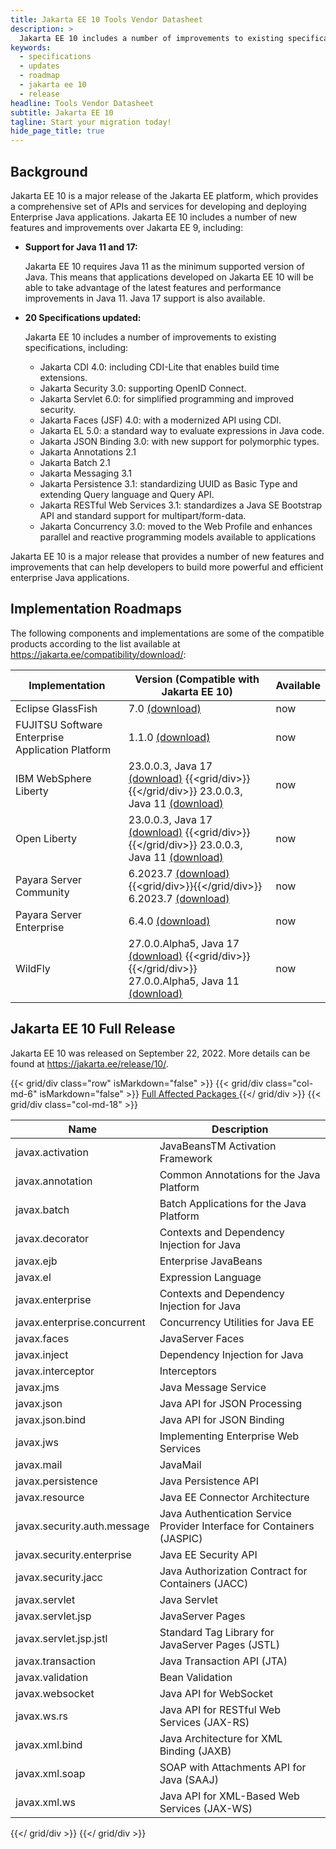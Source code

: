 ```yaml
---
title: Jakarta EE 10 Tools Vendor Datasheet
description: > 
  Jakarta EE 10 includes a number of improvements to existing specifications.
keywords:
  - specifications
  - updates
  - roadmap
  - jakarta ee 10
  - release
headline: Tools Vendor Datasheet
subtitle: Jakarta EE 10
tagline: Start your migration today!
hide_page_title: true
---
```


## Background

Jakarta EE 10 is a major release of the Jakarta EE platform, which provides a
comprehensive set of APIs and services for developing and deploying Enterprise
Java applications. Jakarta EE 10 includes a number of new features and
improvements over Jakarta EE 9, including:

- **Support for Java 11 and 17:**

  Jakarta EE 10 requires Java 11 as the minimum supported version of Java. This
  means that applications developed on Jakarta EE 10 will be able to take
  advantage of the latest features and performance improvements in Java 11. Java
  17 support is also available.

- **20 Specifications updated:**

  Jakarta EE 10 includes a number of improvements to existing specifications,
  including:

  - Jakarta CDI 4.0: including CDI-Lite that enables build time extensions.
  - Jakarta Security 3.0: supporting OpenID Connect.
  - Jakarta Servlet 6.0: for simplified programming and improved security.
  - Jakarta Faces (JSF) 4.0: with a modernized API using CDI.
  - Jakarta EL 5.0: a standard way to evaluate expressions in Java code.
  - Jakarta JSON Binding 3.0: with new support for polymorphic types.
  - Jakarta Annotations 2.1
  - Jakarta Batch 2.1
  - Jakarta Messaging 3.1
  - Jakarta Persistence 3.1: standardizing UUID as Basic Type and extending
    Query language and Query API.
  - Jakarta RESTful Web Services 3.1: standardizes a Java SE Bootstrap API and
    standard support for multipart/form-data.
  - Jakarta Concurrency 3.0: moved to the Web Profile and enhances parallel and
    reactive programming models available to applications

Jakarta EE 10 is a major release that provides a number of new features and
improvements that can help developers to build more powerful and efficient
enterprise Java applications.

## Implementation Roadmaps

The following components and implementations are some of the compatible
products according to the list available at 
https://jakarta.ee/compatibility/download/:

| Implementation                                   | Version (Compatible with Jakarta EE 10)                                                                                                                                                                                                                                                                                                                                                                                                                                                                                                     | Available |
| ---                                              | ---                                                                                                                                                                                                                                                                                                                                                                                                                                                                                                                                         | ---       |
| Eclipse GlassFish                                | 7.0 [(download)](https://download.eclipse.org/ee4j/glassfish/glassfish-7.0.4.zip)                                                                                                                                                                                                                                                                                                                                                                                                                                                           | now       |
| FUJITSU Software Enterprise Application Platform | 1.1.0 [(download)](https://www.fujitsu.com/jp/products/software/middleware/business-middleware/middleware/applatform/jakartaee-report/eap110-ee10full-tck-results)                                                                                                                                                                                                                                                                                                                                                                          | now       |
| IBM WebSphere Liberty                            | 23.0.0.3, Java 17 [(download)](https://www.ibm.com/support/fixcentral/swg/selectFixes?parent=ibm%7EWebSphere&product=ibm/WebSphere/WebSphere+Liberty&release=23.0.0.3&platform=All&function=fixId&fixids=wlp-jakartaee10-23.0.0.3&includeSupersedes=0) {{<grid/div>}}{{</grid/div>}} 23.0.0.3, Java 11 [(download)](https://www.ibm.com/support/fixcentral/swg/selectFixes?parent=ibm%7EWebSphere&product=ibm/WebSphere/WebSphere+Liberty&release=23.0.0.3&platform=All&function=fixId&fixids=wlp-jakartaee10-23.0.0.3&includeSupersedes=0) | now       |
| Open Liberty                                     | 23.0.0.3, Java 17 [(download)](https://public.dhe.ibm.com/ibmdl/export/pub/software/openliberty/runtime/release/23.0.0.3/openliberty-jakartaee10-23.0.0.3.zip) {{<grid/div>}}{{</grid/div>}}  23.0.0.3, Java 11 [(download)](https://public.dhe.ibm.com/ibmdl/export/pub/software/openliberty/runtime/release/23.0.0.3/openliberty-jakartaee10-23.0.0.3.zip)                                                                                                                                                                                | now       |
| Payara Server Community                          | 6.2023.7 [(download)](https://github.com/payara/Payara/releases/tag/payara-server-6.2022.1) {{<grid/div>}}{{</grid/div>}} 6.2023.7 [(download)](https://github.com/payara/Payara/releases/tag/payara-server-6.2022.1.Alpha4)                                                                                                                                                                                                                                                                                                                | now       |
| Payara Server Enterprise                         | 6.4.0 [(download)](https://nexus.payara.fish/repository/payara-enterprise-evaluations/fish/payara/distributions/payara-enterprise-evaluation/6.4.0-Smiling-Barramundi/payara-enterprise-evaluation-6.4.0-Smiling-Barramundi.zip)                                                                                                                                                                                                                                                                                                            | now       |
| WildFly                                          | 27.0.0.Alpha5, Java 17 [(download)](https://github.com/wildfly/certifications/blob/EE10/WildFly_27.0.0.Alpha5/jakarta-full-platform-jdk17.adoc) {{<grid/div>}}{{</grid/div>}} 27.0.0.Alpha5, Java 11 [(download)](https://www.wildfly.org/downloads/)                                                                                                                                                                                                                                                                                        | now       |

## Jakarta EE 10 Full Release

Jakarta EE 10 was released on September 22, 2022. More details can be found at
https://jakarta.ee/release/10/.

{{< grid/div class="row" isMarkdown="false" >}}
  {{< grid/div class="col-md-6" isMarkdown="false" >}}
    <a class="btn btn-secondary margin-top-30 margin-bottom-30 margin-left-auto margin-right-auto btn-block" href="https://gist.github.com/dblevins/9a6d4b1c90986a4116dd738c9e5ef212">
      <i class="fa fa-github"></i>
      Full Affected Packages
    </a>
  {{</ grid/div >}}
  {{< grid/div class="col-md-18" >}}

| Name                        | Description                                                            |
| ---                         | ---                                                                    |
| javax.activation            | JavaBeansTM Activation Framework                                       |
| javax.annotation            | Common Annotations for the Java Platform                               |
| javax.batch                 | Batch Applications for the Java Platform                               |
| javax.decorator             | Contexts and Dependency Injection for Java                             |
| javax.ejb                   | Enterprise JavaBeans                                                   |
| javax.el                    | Expression Language                                                    |
| javax.enterprise            | Contexts and Dependency Injection for Java                             |
| javax.enterprise.concurrent | Concurrency Utilities for Java EE                                      |
| javax.faces                 | JavaServer Faces                                                       |
| javax.inject                | Dependency Injection for Java                                          |
| javax.interceptor           | Interceptors                                                           |
| javax.jms                   | Java Message Service                                                   |
| javax.json                  | Java API for JSON Processing                                           |
| javax.json.bind             | Java API for JSON Binding                                              |
| javax.jws                   | Implementing Enterprise Web Services                                   |
| javax.mail                  | JavaMail                                                               |
| javax.persistence           | Java Persistence API                                                   |
| javax.resource              | Java EE Connector Architecture                                         |
| javax.security.auth.message | Java Authentication Service Provider Interface for Containers (JASPIC) |
| javax.security.enterprise   | Java EE Security API                                                   |
| javax.security.jacc         | Java Authorization Contract for Containers (JACC)                      |
| javax.servlet               | Java Servlet                                                           |
| javax.servlet.jsp           | JavaServer Pages                                                       |
| javax.servlet.jsp.jstl      | Standard Tag Library for JavaServer Pages (JSTL)                       |
| javax.transaction           | Java Transaction API (JTA)                                             |
| javax.validation            | Bean Validation                                                        |
| javax.websocket             | Java API for WebSocket                                                 |
| javax.ws.rs                 | Java API for RESTful Web Services (JAX-RS)                             |
| javax.xml.bind              | Java Architecture for XML Binding (JAXB)                               |
| javax.xml.soap              | SOAP with Attachments API for Java (SAAJ)                              |
| javax.xml.ws                | Java API for XML-Based Web Services (JAX-WS)                           |


  {{</ grid/div >}}
{{</ grid/div >}}

